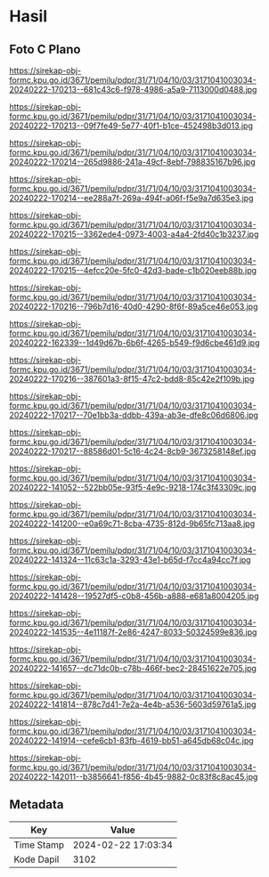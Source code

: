# Hasil

## Foto C Plano

https://sirekap-obj-formc.kpu.go.id/3671/pemilu/pdpr/31/71/04/10/03/3171041003034-20240222-170213--681c43c6-f978-4986-a5a9-7113000d0488.jpg

https://sirekap-obj-formc.kpu.go.id/3671/pemilu/pdpr/31/71/04/10/03/3171041003034-20240222-170213--09f7fe49-5e77-40f1-b1ce-452498b3d013.jpg

https://sirekap-obj-formc.kpu.go.id/3671/pemilu/pdpr/31/71/04/10/03/3171041003034-20240222-170214--265d9886-241a-49cf-8ebf-798835167b96.jpg

https://sirekap-obj-formc.kpu.go.id/3671/pemilu/pdpr/31/71/04/10/03/3171041003034-20240222-170214--ee288a7f-269a-494f-a06f-f5e9a7d635e3.jpg

https://sirekap-obj-formc.kpu.go.id/3671/pemilu/pdpr/31/71/04/10/03/3171041003034-20240222-170215--3362ede4-0973-4003-a4a4-2fd40c1b3237.jpg

https://sirekap-obj-formc.kpu.go.id/3671/pemilu/pdpr/31/71/04/10/03/3171041003034-20240222-170215--4efcc20e-5fc0-42d3-bade-c1b020eeb88b.jpg

https://sirekap-obj-formc.kpu.go.id/3671/pemilu/pdpr/31/71/04/10/03/3171041003034-20240222-170216--796b7d16-40d0-4290-8f6f-89a5ce46e053.jpg

https://sirekap-obj-formc.kpu.go.id/3671/pemilu/pdpr/31/71/04/10/03/3171041003034-20240222-162339--1d49d67b-6b6f-4265-b549-f9d6cbe461d9.jpg

https://sirekap-obj-formc.kpu.go.id/3671/pemilu/pdpr/31/71/04/10/03/3171041003034-20240222-170216--387601a3-8f15-47c2-bdd8-85c42e2f109b.jpg

https://sirekap-obj-formc.kpu.go.id/3671/pemilu/pdpr/31/71/04/10/03/3171041003034-20240222-170217--70e1bb3a-ddbb-439a-ab3e-dfe8c06d6806.jpg

https://sirekap-obj-formc.kpu.go.id/3671/pemilu/pdpr/31/71/04/10/03/3171041003034-20240222-170217--88586d01-5c16-4c24-8cb9-3673258148ef.jpg

https://sirekap-obj-formc.kpu.go.id/3671/pemilu/pdpr/31/71/04/10/03/3171041003034-20240222-141052--522bb05e-93f5-4e9c-9218-174c3f43309c.jpg

https://sirekap-obj-formc.kpu.go.id/3671/pemilu/pdpr/31/71/04/10/03/3171041003034-20240222-141200--e0a69c71-8cba-4735-812d-9b65fc713aa8.jpg

https://sirekap-obj-formc.kpu.go.id/3671/pemilu/pdpr/31/71/04/10/03/3171041003034-20240222-141324--11c63c1a-3293-43e1-b65d-f7cc4a94cc7f.jpg

https://sirekap-obj-formc.kpu.go.id/3671/pemilu/pdpr/31/71/04/10/03/3171041003034-20240222-141428--19527df5-c0b8-456b-a888-e681a8004205.jpg

https://sirekap-obj-formc.kpu.go.id/3671/pemilu/pdpr/31/71/04/10/03/3171041003034-20240222-141535--4e11187f-2e86-4247-8033-50324599e836.jpg

https://sirekap-obj-formc.kpu.go.id/3671/pemilu/pdpr/31/71/04/10/03/3171041003034-20240222-141657--dc71dc0b-c78b-466f-bec2-28451622e705.jpg

https://sirekap-obj-formc.kpu.go.id/3671/pemilu/pdpr/31/71/04/10/03/3171041003034-20240222-141814--878c7d41-7e2a-4e4b-a536-5603d59761a5.jpg

https://sirekap-obj-formc.kpu.go.id/3671/pemilu/pdpr/31/71/04/10/03/3171041003034-20240222-141914--cefe6cb1-83fb-4619-bb51-a645db68c04c.jpg

https://sirekap-obj-formc.kpu.go.id/3671/pemilu/pdpr/31/71/04/10/03/3171041003034-20240222-142011--b3856641-f856-4b45-9882-0c83f8c8ac45.jpg


## Metadata

| Key        | Value               |
| ---------- | ------------------- |
| Time Stamp | 2024-02-22 17:03:34 |
| Kode Dapil | 3102                |



